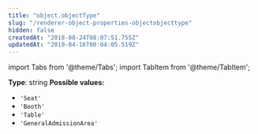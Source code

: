 ```yaml
---
title: "object.objectType"
slug: "/renderer-object-properties-objectobjecttype"
hidden: false
createdAt: "2018-08-24T08:07:51.755Z"
updatedAt: "2019-04-16T00:04:05.519Z"
---
```


import Tabs from '@theme/Tabs';
import TabItem from '@theme/TabItem';

**Type**: string
**Possible values:**
- `'Seat'`
- `'Booth'`
- `'Table'`
- `'GeneralAdmissionArea'`
